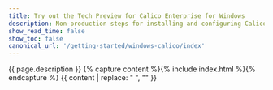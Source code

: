 ```yaml
---
title: Try out the Tech Preview for Calico Enterprise for Windows
description: Non-production steps for installing and configuring Calico Enterprise for Windows.
show_read_time: false
show_toc: false
canonical_url: '/getting-started/windows-calico/index'
---
```

{{ page.description }}
{% capture content %}{% include index.html %}{% endcapture %}
{{ content | replace: "    ", "" }}
